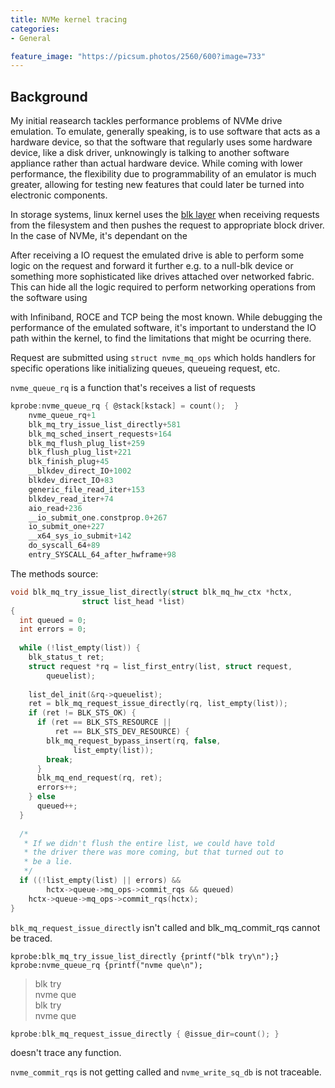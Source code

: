 ```yaml
---
title: NVMe kernel tracing
categories:
- General

feature_image: "https://picsum.photos/2560/600?image=733"
---
```


## Background
My initial reasearch tackles performance problems of NVMe drive emulation. To emulate, generally speaking, is to use software that acts as a hardware device, so that the software that regularly uses some hardware device, like a disk driver, unknowingly is talking to another software appliance rather than actual hardware device. While coming with lower performance, the flexibility due to programmability of an emulator is much greater, allowing for testing new features that could later be turned into electronic components.

In storage systems, linux kernel uses the [blk layer](https://linux-kernel-labs.github.io/refs/heads/master/labs/block_device_drivers.html) when receiving requests from the filesystem and then pushes the request to appropriate block driver. In the case of NVMe, it's dependant on the 

After receiving a IO request the emulated drive is able to perform some logic on the request and forward it further e.g. to a null-blk device or something more sophisticated like drives attached over networked fabric. This can hide all the logic required to perform networking operations from the software using 

with Infiniband, ROCE and TCP being the most known. While debugging the performance of the emulated software, it's important to understand the IO path within the kernel, to find the limitations that might be ocurring there.

Request are submitted using `struct nvme_mq_ops` which holds handlers for specific operations like initializing queues, queueing request, etc.

`nvme_queue_rq` is a function that's  receives a list of requests

```c
kprobe:nvme_queue_rq { @stack[kstack] = count();  }
    nvme_queue_rq+1
    blk_mq_try_issue_list_directly+581
    blk_mq_sched_insert_requests+164
    blk_mq_flush_plug_list+259
    blk_flush_plug_list+221
    blk_finish_plug+45
    __blkdev_direct_IO+1002
    blkdev_direct_IO+83
    generic_file_read_iter+153
    blkdev_read_iter+74
    aio_read+236
    __io_submit_one.constprop.0+267
    io_submit_one+227
    __x64_sys_io_submit+142
    do_syscall_64+89
    entry_SYSCALL_64_after_hwframe+98

```

The methods source:

```c
void blk_mq_try_issue_list_directly(struct blk_mq_hw_ctx *hctx,
                struct list_head *list)
{
  int queued = 0;
  int errors = 0;
 
  while (!list_empty(list)) {
    blk_status_t ret;
    struct request *rq = list_first_entry(list, struct request,
        queuelist);
 
    list_del_init(&rq->queuelist);
    ret = blk_mq_request_issue_directly(rq, list_empty(list));
    if (ret != BLK_STS_OK) {
      if (ret == BLK_STS_RESOURCE ||
          ret == BLK_STS_DEV_RESOURCE) {
        blk_mq_request_bypass_insert(rq, false,
              list_empty(list));
        break;
      }
      blk_mq_end_request(rq, ret);
      errors++;
    } else
      queued++;
  }
 
  /*
   * If we didn't flush the entire list, we could have told
   * the driver there was more coming, but that turned out to
   * be a lie.
   */
  if ((!list_empty(list) || errors) &&
        hctx->queue->mq_ops->commit_rqs && queued)
    hctx->queue->mq_ops->commit_rqs(hctx);
}

```

`blk_mq_request_issue_directly` isn't called and blk_mq_commit_rqs cannot be traced.

```
kprobe:blk_mq_try_issue_list_directly {printf("blk try\n");}
kprobe:nvme_queue_rq {printf("nvme que\n");

```

> blk try<br>nvme que<br>blk try<br>nvme que

```c
kprobe:blk_mq_request_issue_directly { @issue_dir=count(); }
``` 

doesn't trace any function.

`nvme_commit_rqs` is not getting called and `nvme_write_sq_db` is not traceable.
